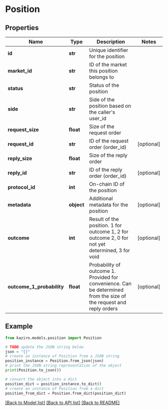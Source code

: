 # Position


## Properties

Name | Type | Description | Notes
------------ | ------------- | ------------- | -------------
**id** | **str** | Unique identifier for the position | 
**market_id** | **str** | ID of the market this position belongs to | 
**status** | **str** | Status of the position | 
**side** | **str** | Side of the position based on the caller&#39;s user_id | 
**request_size** | **float** | Size of the request order | 
**request_id** | **str** | ID of the request order (order_id) | [optional] 
**reply_size** | **float** | Size of the reply order | 
**reply_id** | **str** | ID of the reply order (order_id) | [optional] 
**protocol_id** | **int** | On-chain ID of the position | 
**metadata** | **object** | Additional metadata for the position | [optional] 
**outcome** | **int** | Result of the position. 1 for outcome 1, 2 for outcome 2, 0 for not yet determined, 3 for void | [optional] 
**outcome_1_probability** | **float** | Probability of outcome 1. Provided for convenience. Can be determined from the size of the request and reply orders | [optional] 

## Example

```python
from kaziro.models.position import Position

# TODO update the JSON string below
json = "{}"
# create an instance of Position from a JSON string
position_instance = Position.from_json(json)
# print the JSON string representation of the object
print(Position.to_json())

# convert the object into a dict
position_dict = position_instance.to_dict()
# create an instance of Position from a dict
position_from_dict = Position.from_dict(position_dict)
```
[[Back to Model list]](../README.md#documentation-for-models) [[Back to API list]](../README.md#documentation-for-api-endpoints) [[Back to README]](../README.md)


